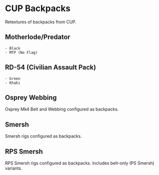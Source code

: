 # CUP Backpacks
Retextures of backpacks from CUP.

## Motherlode/Predator
	- Black
	- MTP (No Flag)

## RD-54 (Civilian Assault Pack)
	- Green
	- Khaki

## Osprey Webbing
Osprey Mk4 Belt and Webbing configured as backpacks.

## Smersh
Smersh rigs configured as backpacks.

## RPS Smersh
RPS Smersh rigs configured as backpacks.
Includes belt-only (PS Smersh) variants.